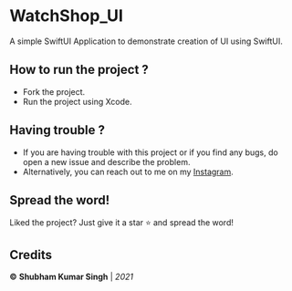# WatchShop_UI
A simple SwiftUI Application to demonstrate creation of UI using SwiftUI.







## How to run the project ?
* Fork the project.
* Run the project using Xcode.

## Having trouble ?
* If you are having trouble with this project or if you find any bugs, do open a new issue and describe the problem.
* Alternatively, you can reach out to me on my [Instagram](https://www.instagram.com/shubham_iosdev/).

## Spread the word!
Liked the project? Just give it a star ⭐️ and spread the word!

## Credits
**©** **Shubham Kumar Singh** | *2021*
